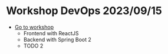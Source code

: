 # Workshop DevOps 2023/09/15
* [Go to workshop](https://github.com/up1/demo-devops-202303/wiki)
  * Frontend with ReactJS
  * Backend with Spring Boot 2 
  * TODO 2
